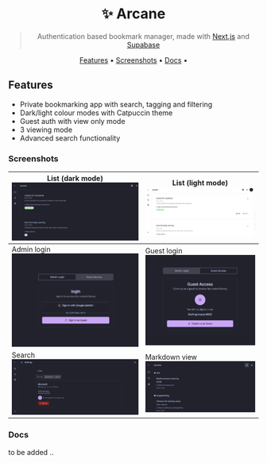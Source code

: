 <div align="center">

  <h1> ✨ Arcane</h1>

> Authentication based bookmark manager, made with [Next.js](https://nextjs.org) and [Supabase](https://supabase.com)

  <p>
   
  <p>
    <a href="#features">Features</a> •
    <a href="#screenshots">Screenshots</a> •
    <a href="#docs">Docs</a> •
  </p>
</div>

## Features

- Private bookmarking app with search, tagging and filtering
- Dark/light colour modes with Catpuccin theme
- Guest auth with view only mode
- 3 viewing mode
- Advanced search functionality

### Screenshots

| List (dark mode) <br/> <img src="https://raw.githubusercontent.com/annalhq/arcane/main/screens/collection-list.png?raw=true" width="400" />                    | List (light mode) <br/> <img src="https://raw.githubusercontent.com/annalhq/arcane/main/screens/light-mode.png?raw=true" width="400" /> |
| ------------------------------------------------------------------------------------------------------------------------------------------------------ | ------------------------------------------------------------------------------------------------------------------------------------------ |
| Admin login <br/> <img src="https://raw.githubusercontent.com/annalhq/arcane/main/screens/sign-in.png?raw=true" width="400" />                     | Guest login <br/> <img src="https://raw.githubusercontent.com/annalhq/arcane/main/screens/guest-login.png?raw=true" width="400" />                |
| Search <br/> <img src="https://raw.githubusercontent.com/annalhq/arcane/main/screens/settings.png?raw=true" width="500" /> | Markdown view <br/> <img src="https://raw.githubusercontent.com/annalhq/arcane/main/screens/markdown-view.png?raw=true" width="400" />             |


### Docs

to be added ..